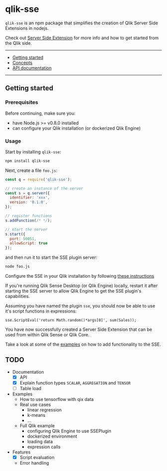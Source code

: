 # qlik-sse

`qlik-sse` is an npm package that simplifies the creation of Qlik Server Side Extensions in nodejs.

Check out [Server Side Extension](https://github.com/qlik-oss/server-side-extension) for more info and how to get started from the Qlik side.

---

- [Getting started](#getting-started)
- [Concepts](./docs/concepts.md)
- [API documentation](./docs/api.md)

---

## Getting started

### Prerequisites

Before continuing, make sure you:

- have Node.js >= v0.8.0 installed
- can configure your Qlik installation (or dockerized Qlik Engine)

### Usage

Start by installing `qlik-sse`:

```sh
npm install qlik-sse
```

Next, create a file `foo.js`: 
```js
const q = require('qlik-sse');

// create an instance of the server
const s = q.server({
  identifier: 'xxx',
  version: '0.1.0',
});

// register functions
s.addFunction(/* */);

// start the server
s.start({
  port: 50051,
  allowScript: true
});
```

and then run it to start the SSE plugin server:

```sh
node foo.js
```

Configure the SSE in your Qlik installation by following [these instructions](https://github.com/qlik-oss/server-side-extension/blob/master/docs/configuration.md)

If you're running Qlik Sense Desktop (or Qlik Engine) locally, restart it after starting the SSE server to allow Qlik Engine to get the SSE plugin's capabilities.

Assuming you have named the plugin `sse`, you should now be able to use it's script functions in expressions:

```basic
sse.ScriptEval('return Math.random()*args[0]', sum(Sales));
```

You have now successfully created a Server Side Extension that can be used from within Qlik Sense or Qlik Core.

Take a look at some of the [examples](./examples) on how to add functionality to the SSE.

## TODO

- Documentation
  - [x] API
  - [x] Explain function types `SCALAR`, `AGGREGATION` and `TENSOR`
  - [ ] Table load
- Examples
  - How to use tensorflow with qix data
  - Real use cases
    - linear regression
    - k-means
    - ...
  - Full Qlik example
    - configuring Qlik Engine to use SSEPlugin
    - dockerized environment
    - loading data
    - expression calls
- Features
  - [x] Script evaluation
  - Error handling
